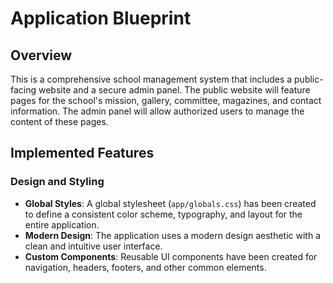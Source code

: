 # Application Blueprint

## Overview

This is a comprehensive school management system that includes a public-facing website and a secure admin panel. The public website will feature pages for the school's mission, gallery, committee, magazines, and contact information. The admin panel will allow authorized users to manage the content of these pages.

## Implemented Features

### Design and Styling
- **Global Styles**: A global stylesheet (`app/globals.css`) has been created to define a consistent color scheme, typography, and layout for the entire application.
- **Modern Design**: The application uses a modern design aesthetic with a clean and intuitive user interface.
- **Custom Components**: Reusable UI components have been created for navigation, headers, footers, and other common elements.

